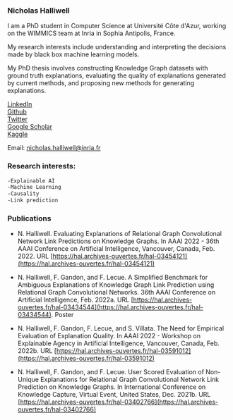 ### Nicholas Halliwell

I am a PhD student in Computer Science at Université Côte d'Azur, working on the WIMMICS team at Inria in Sophia Antipolis, France.

My research interests include understanding and interpreting the decisions made by black box machine learning models.

My PhD thesis involves constructing Knowledge Graph datasets with ground truth explanations, evaluating the quality of explanations generated by current methods, and proposing new methods for generating explanations.

[LinkedIn](https://www.linkedin.com/in/nicholas-halliwell-086324100/)  
[Github](https://github.com/halliwelln)  
[Twitter](https://twitter.com/halliwelln06)  
[Google Scholar](https://scholar.google.com/citations?user=TM1ZL9IAAAAJ&hl=en&oi=ao)  
[Kaggle](https://www.kaggle.com/nicholashalliwell)

Email: [nicholas.halliwell@inria.fr](nicholas.halliwell@inria.fr)

### Research interests:

```markdown
-Explainable AI
-Machine Learning
-Causality
-Link prediction
```

### Publications
- N. Halliwell. Evaluating Explanations of Relational Graph Convolutional Network Link Predictions on Knowledge Graphs.
In AAAI 2022 - 36th AAAI Conference on Artificial Intelligence, Vancouver, Canada, Feb. 2022. 
URL [https://hal.archives-ouvertes.fr/hal-03454121](https://hal.archives-ouvertes.fr/hal-03454121)

- N. Halliwell, F. Gandon, and F. Lecue. A Simplified Benchmark for Ambiguous Explanations of Knowledge Graph Link Prediction using Relational Graph
Convolutional Networks. 
36th AAAI Conference on Artificial Intelligence, Feb. 2022a.
URL [https://hal.archives-ouvertes.fr/hal-03434544](https://hal.archives-ouvertes.fr/hal-03434544). Poster

- N. Halliwell, F. Gandon, F. Lecue, and S. Villata. The Need for Empirical Evaluation of Explanation Quality. 
In AAAI 2022 - Workshop on Explainable Agency in Artificial Intelligence, Vancouver, Canada, Feb. 2022b. 
URL [https://hal.archives-ouvertes.fr/hal-03591012](https://hal.archives-ouvertes.fr/hal-03591012)

- N. Halliwell, F. Gandon, and F. Lecue. User Scored Evaluation of Non-Unique Explanations for Relational Graph Convolutional Network Link Prediction on
Knowledge Graphs. 
In International Conference on Knowledge Capture, Virtual Event, United States, Dec. 2021b.
URL [https://hal.archives-ouvertes.fr/hal-03402766](https://hal.archives-ouvertes.fr/hal-03402766)

